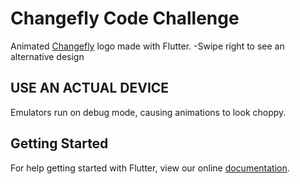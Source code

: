 # Changefly Code Challenge

Animated [Changefly](https://changefly.com) logo made with Flutter.
-Swipe right to see an alternative design

## USE AN ACTUAL DEVICE

Emulators run on debug mode, causing animations to look choppy.

## Getting Started

For help getting started with Flutter, view our online
[documentation](https://flutter.io/).
